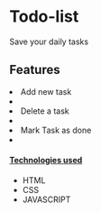 # Todo-list
Save your daily tasks

## Features
<li> Add new task <li/>
<li> Delete a task <li/>
<li> Mark Task as done <li/>
<h4><u> Technologies used</u></h4>
<ul>
<li> HTML </li>
<li> CSS </li>
<li> JAVASCRIPT </li>
 <ul/>
